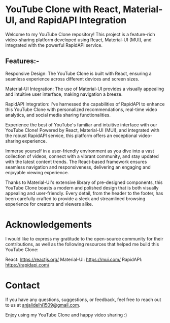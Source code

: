 # YouTube Clone with React, Material-UI, and RapidAPI Integration


Welcome to my YouTube Clone repository! This project is a feature-rich video-sharing platform developed using React, Material-UI (MUI), and integrated with the powerful RapidAPI service.

## Features:-
Responsive Design: The YouTube Clone is built with React, ensuring a seamless experience across different devices and screen sizes.

Material-UI Integration: The use of Material-UI provides a visually appealing and intuitive user interface, making navigation a breeze.

RapidAPI Integration: I've harnessed the capabilities of RapidAPI to enhance this YouTube Clone with personalized recommendations, real-time video analytics, and social media sharing functionalities.

Experience the best of YouTube's familiar and intuitive interface with our YouTube Clone! Powered by React, Material-UI (MUI), and integrated with the robust RapidAPI service, this platform offers an exceptional video-sharing experience.

Immerse yourself in a user-friendly environment as you dive into a vast collection of videos, connect with a vibrant community, and stay updated with the latest content trends. The React-based framework ensures seamless navigation and responsiveness, delivering an engaging and enjoyable viewing experience.

Thanks to Material-UI's extensive library of pre-designed components, this YouTube Clone boasts a modern and polished design that is both visually appealing and user-friendly. Every detail, from the header to the footer, has been carefully crafted to provide a sleek and streamlined browsing experience for creators and viewers alike.

# Acknowledgements
I would like to express my gratitude to the open-source community for their contributions, as well as the following resources that helped me build this YouTube Clone:

React: https://reactjs.org/
Material-UI: https://mui.com/
RapidAPI: https://rapidapi.com/

# Contact
If you have any questions, suggestions, or feedback, feel free to reach out to us at anjalidelhi1509@gmail.com.

Enjoy using my YouTube Clone and happy video sharing :)


